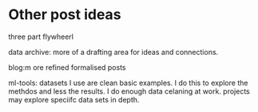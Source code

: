# Other post ideas

three part flywheerl

data archive: more of a drafting area for ideas and connections.

blog:m ore refined formalised posts

ml-tools: datasets I use are clean basic examples.  I do this to explore the methdos and less the results. I do enough data celaning at work. 
projects may explore speciifc data sets in depth. 